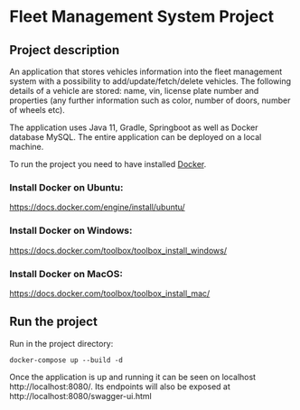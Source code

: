 # Fleet Management System Project

## Project description

An application that stores vehicles information into the fleet management system with a possibility 
to add/update/fetch/delete vehicles. The following details of a vehicle are stored: name, vin, license plate number
and properties (any further information such as color, number of doors, number of wheels etc).

The application uses Java 11, Gradle, Springboot as well as Docker database MySQL. The entire application can be 
deployed on a local machine.

To run the project you need to have installed [Docker](http://docker.com).

### Install Docker on Ubuntu:
https://docs.docker.com/engine/install/ubuntu/
### Install Docker on Windows:
https://docs.docker.com/toolbox/toolbox_install_windows/
### Install Docker on MacOS:
https://docs.docker.com/toolbox/toolbox_install_mac/

## Run the project

Run in the project directory:
```
docker-compose up --build -d
```
Once the application is up and running it can be seen on localhost http://localhost:8080/. Its endpoints will also be exposed at http://localhost:8080/swagger-ui.html

